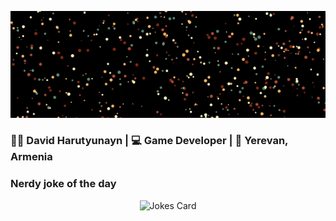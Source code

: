<p align="center">
  <img src="images/github.gif" alt="Hello, I am David" />
</p>

<p align="center">
  <h3> 👨‍💻 David Harutyunayn | 💻 Game Developer | 📍 Yerevan, Armenia </h3>
</p>


### Nerdy joke of the day

<p align="center">
<img src="https://readme-jokes.vercel.app/api?theme=tokyonight" alt="Jokes Card" />
</p>


